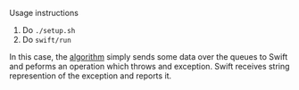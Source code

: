 
Usage instructions

1. Do `./setup.sh`
2. Do `swift/run`

In this case, the [algorithm](https://github.com/emews/EQ-Py/blob/master/examples/noop_fail/python/algorithm.py) simply sends some data over the queues to Swift and peforms an operation
which throws and exception. Swift receives string represention of the
exception and reports it.
